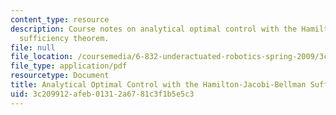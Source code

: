 ```yaml
---
content_type: resource
description: Course notes on analytical optimal control with the Hamilton-Jacobi-Bellman
  sufficiency theorem.
file: null
file_location: /coursemedia/6-832-underactuated-robotics-spring-2009/3c209912afeb01312a6781c3f1b5e5c3_MIT6_832s09_read_ch10.pdf
file_type: application/pdf
resourcetype: Document
title: Analytical Optimal Control with the Hamilton-Jacobi-Bellman Sufficiency Theorem
uid: 3c209912-afeb-0131-2a67-81c3f1b5e5c3
---
```

